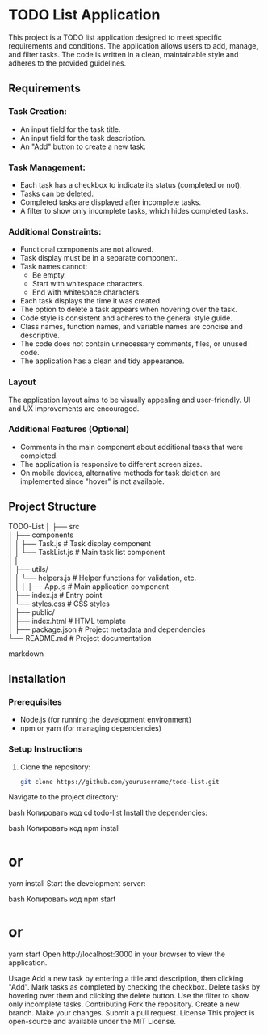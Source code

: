 # TODO List Application

This project is a TODO list application designed to meet specific requirements and conditions. The application allows users to add, manage, and filter tasks. The code is written in a clean, maintainable style and adheres to the provided guidelines.

## Requirements

### Task Creation:
- An input field for the task title.
- An input field for the task description.
- An "Add" button to create a new task.

### Task Management:
- Each task has a checkbox to indicate its status (completed or not).
- Tasks can be deleted.
- Completed tasks are displayed after incomplete tasks.
- A filter to show only incomplete tasks, which hides completed tasks.

### Additional Constraints:
- Functional components are not allowed.
- Task display must be in a separate component.
- Task names cannot:
  - Be empty.
  - Start with whitespace characters.
  - End with whitespace characters.
- Each task displays the time it was created.
- The option to delete a task appears when hovering over the task.
- Code style is consistent and adheres to the general style guide.
- Class names, function names, and variable names are concise and descriptive.
- The code does not contain unnecessary comments, files, or unused code.
- The application has a clean and tidy appearance.

### Layout
The application layout aims to be visually appealing and user-friendly. UI and UX improvements are encouraged.

### Additional Features (Optional)
- Comments in the main component about additional tasks that were completed.
- The application is responsive to different screen sizes.
- On mobile devices, alternative methods for task deletion are implemented since "hover" is not available.

## Project Structure

TODO-List
│ ├── src   
│ ├── components    
│ │ ├── Task.js # Task display component  
│ │ └── TaskList.js # Main task list component   
│ |  
│ ├── utils/   
│ │ └── helpers.js # Helper functions for validation, etc.   
│ │ │ ├── App.js # Main application component   
│ ├── index.js # Entry point    
│ └── styles.css # CSS styles    
│ ├── public/    
│ ├── index.html # HTML template   
│ ├── package.json # Project metadata and dependencies   
└── README.md # Project documentation   

markdown


## Installation

### Prerequisites
- Node.js (for running the development environment)
- npm or yarn (for managing dependencies)

### Setup Instructions

1. Clone the repository:

   ```bash
   git clone https://github.com/yourusername/todo-list.git
Navigate to the project directory:

bash
Копировать код
cd todo-list
Install the dependencies:

bash
Копировать код
npm install
# or
yarn install
Start the development server:

bash
Копировать код
npm start
# or
yarn start
Open http://localhost:3000 in your browser to view the application.

Usage
Add a new task by entering a title and description, then clicking "Add".
Mark tasks as completed by checking the checkbox.
Delete tasks by hovering over them and clicking the delete button.
Use the filter to show only incomplete tasks.
Contributing
Fork the repository.
Create a new branch.
Make your changes.
Submit a pull request.
License
This project is open-source and available under the MIT License.
